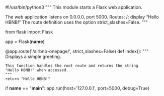 #!/usr/bin/python3
"""
This module starts a Flask web application.

The web application listens on 0.0.0.0, port 5000.
Routes:
/: display “Hello HBNB!”
The route definition uses the option strict_slashes=False.
"""

from flask import Flask

app = Flask(__name__)


@app.route('/airbnb-onepage/', strict_slashes=False)
def index():
    """
    Displays a simple greeting.

    This function handles the root route and returns the string
    "Hello HBNB!" when accessed.
    """
    return "Hello HBNB!"


if __name__ == "__main__":
    app.run(host='127.0.0.1', port=5000, debug=True)